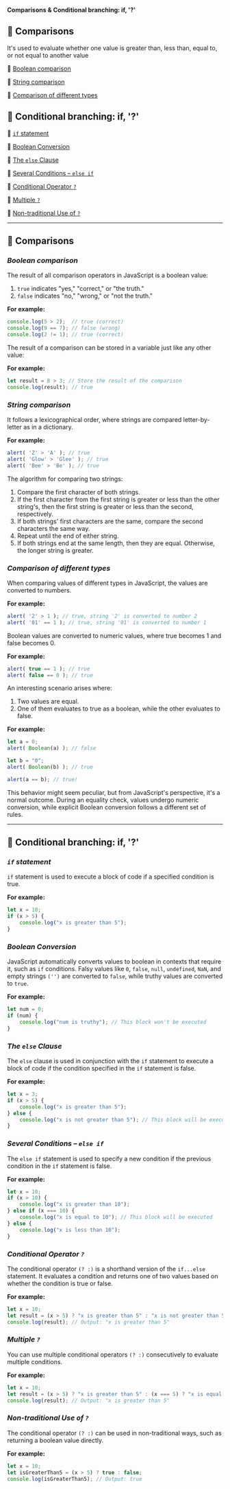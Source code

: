 
**Comparisons & Conditional branching: if, '?'**


## 🍄 Comparisons 

It's used to evaluate whether one value is greater than, less than, equal to, or not equal to another value

🥑 [Boolean comparison](#boolean-comparison) 

🥑 [String comparison](#string-comparison) 

🥑 [Comparison of different types](#comparison-of-different-types) 

## 🍄 Conditional branching: if, '?'

🥑 [`if` statement](#if-statement)

🥑 [Boolean Conversion](#boolean-conversion)

🥑 [The `else` Clause](#the-else-clause)

🥑 [Several Conditions – `else if`](#several-conditions-–-else-if)

🥑 [Conditional Operator `?`](#conditional-operator)

🥑 [Multiple `?`](#multiple)

🥑 [Non-traditional Use of `?`](#non-traditional-use-of)


*****

## 🍄 Comparisons 

### _Boolean comparison_

The result of all comparison operators in JavaScript is a boolean value:

1. `true` indicates "yes," "correct," or "the truth."
2. `false` indicates "no," "wrong," or "not the truth."

**For example:**
```javascript
console.log(5 > 2);  // true (correct)
console.log(9 == 7); // false (wrong)
console.log(2 != 1); // true (correct)
```

The result of a comparison can be stored in a variable just like any other value:

**For example:**
```javascript
let result = 8 > 3; // Store the result of the comparison
console.log(result); // true
```

### _String comparison_

It follows a lexicographical order, where strings are compared letter-by-letter as in a dictionary.

**For example:**
```javascript
alert( 'Z' > 'A' ); // true
alert( 'Glow' > 'Glee' ); // true
alert( 'Bee' > 'Be' ); // true
```

The algorithm for comparing two strings:

1. Compare the first character of both strings.
2. If the first character from the first string is greater or less than the other string's, then the first string is greater or less than the second, respectively.
3. If both strings' first characters are the same, compare the second characters the same way.
4. Repeat until the end of either string.
5. If both strings end at the same length, then they are equal. Otherwise, the longer string is greater.

### _Comparison of different types_

When comparing values of different types in JavaScript, the values are converted to numbers.

**For example:**
```javascript
alert( '2' > 1 ); // true, string '2' is converted to number 2
alert( '01' == 1 ); // true, string '01' is converted to number 1
```

Boolean values are converted to numeric values, where true becomes 1 and false becomes 0.

**For example:**
```javascript
alert( true == 1 ); // true
alert( false == 0 ); // true
```

An interesting scenario arises where:

1. Two values are equal.
2. One of them evaluates to true as a boolean, while the other evaluates to false.

**For example:**
```javascript
let a = 0;
alert( Boolean(a) ); // false

let b = "0";
alert( Boolean(b) ); // true

alert(a == b); // true!
```

This behavior might seem peculiar, but from JavaScript's perspective, it's a normal outcome. During an equality check, values undergo numeric conversion, while explicit Boolean conversion follows a different set of rules.


*****

## 🍄 Conditional branching: if, '?'

### _`if` statement_

`if` statement is used to execute a block of code if a specified condition is true.

**For example:**
```javascript
let x = 10;
if (x > 5) {
    console.log("x is greater than 5");
}
```

### _Boolean Conversion_

JavaScript automatically converts values to boolean in contexts that require it, such as `if` conditions. Falsy values like `0`, `false`, `null`, `undefined`, `NaN`, and empty strings `('')` are converted to `false`, while truthy values are converted to `true`.

**For example:**
```javascript
let num = 0;
if (num) {
    console.log("num is truthy"); // This block won't be executed
}
```

### _The `else` Clause_

The `else` clause is used in conjunction with the `if` statement to execute a block of code if the condition specified in the `if` statement is false.

**For example:**
```javascript
let x = 3;
if (x > 5) {
    console.log("x is greater than 5");
} else {
    console.log("x is not greater than 5"); // This block will be executed
}
```

### _Several Conditions – `else if`_

 The `else if` statement is used to specify a new condition if the previous condition in the `if` statement is false.

**For example:**
```javascript
let x = 10;
if (x > 10) {
    console.log("x is greater than 10");
} else if (x === 10) {
    console.log("x is equal to 10"); // This block will be executed
} else {
    console.log("x is less than 10");
}
```

### _Conditional Operator `?`_

The conditional operator `(? :)` is a shorthand version of the `if...else` statement. It evaluates a condition and returns one of two values based on whether the condition is true or false.

**For example:**
```javascript
let x = 10;
let result = (x > 5) ? "x is greater than 5" : "x is not greater than 5";
console.log(result); // Output: "x is greater than 5"
```

### _Multiple `?`_

You can use multiple conditional operators `(? :)` consecutively to evaluate multiple conditions.

**For example:**
```javascript
let x = 10;
let result = (x > 5) ? "x is greater than 5" : (x === 5) ? "x is equal to 5" : "x is less than 5";
console.log(result); // Output: "x is greater than 5"
```

### _Non-traditional Use of `?`_

The conditional operator `(? :)` can be used in non-traditional ways, such as returning a boolean value directly.

**For example:**
```javascript
let x = 10;
let isGreaterThan5 = (x > 5) ? true : false;
console.log(isGreaterThan5); // Output: true
```

